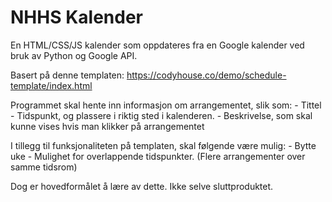 <h1> NHHS Kalender </h1>


En HTML/CSS/JS kalender som oppdateres fra en Google kalender ved bruk av Python og Google API.

Basert på denne templaten: https://codyhouse.co/demo/schedule-template/index.html

Programmet skal hente inn informasjon om arrangementet, slik som:
    - Tittel
    - Tidspunkt, og plassere i riktig sted i kalenderen.
    - Beskrivelse, som skal kunne vises hvis man klikker på arrangementet

I tillegg til funksjonaliteten på templaten, skal følgende være mulig:
    - Bytte uke
    - Mulighet for overlappende tidspunkter. (Flere arrangementer over samme tidsrom)


Dog er hovedformålet å lære av dette. Ikke selve sluttproduktet.
